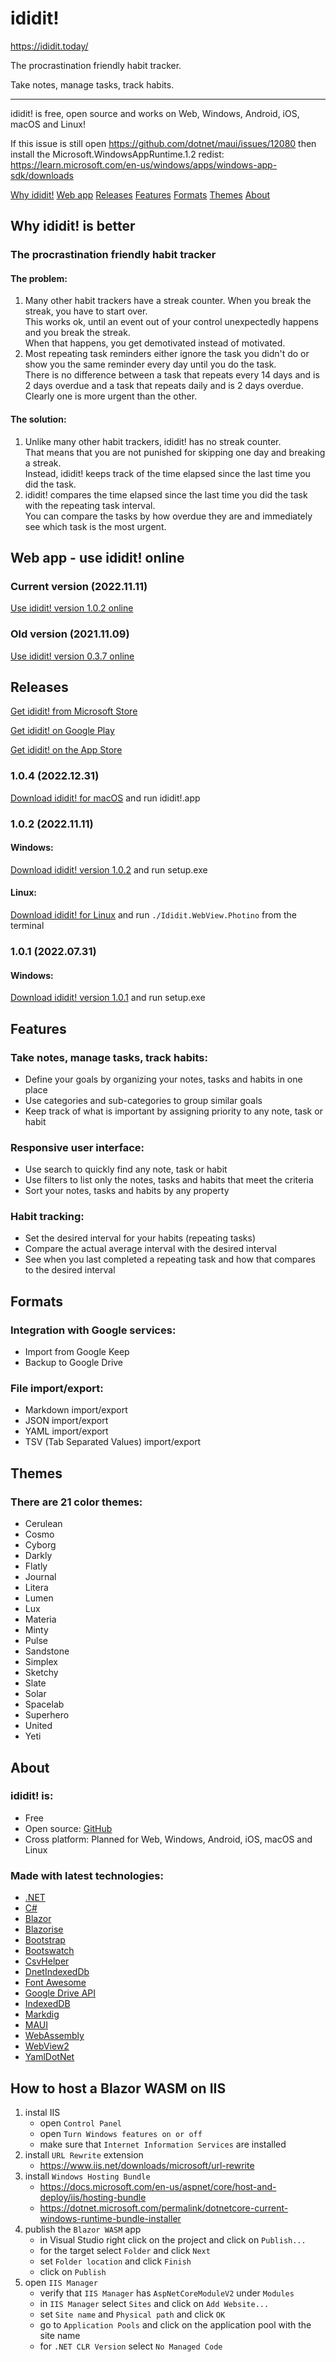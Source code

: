 ididit!
=======

https://ididit.today/

The procrastination friendly habit tracker.  

Take notes, manage tasks, track habits.

* * *

ididit! is free, open source and works on Web, Windows, Android, iOS, macOS and Linux!

If this issue is still open https://github.com/dotnet/maui/issues/12080 then install the Microsoft.WindowsAppRuntime.1.2 redist: https://learn.microsoft.com/en-us/windows/apps/windows-app-sdk/downloads

[Why ididit!](#why) [Web app](#webapp) [Releases](#releases) [Features](#features) [Formats](#formats) [Themes](#themes) [About](#about)

## Why ididit! is better

### The procrastination friendly habit tracker

#### The problem:

1.  Many other habit trackers have a streak counter. When you break the streak, you have to start over.  
    This works ok, until an event out of your control unexpectedly happens and you break the streak.  
    When that happens, you get demotivated instead of motivated.
2.  Most repeating task reminders either ignore the task you didn't do or show you the same reminder every day until you do the task.  
    There is no difference between a task that repeats every 14 days and is 2 days overdue and a task that repeats daily and is 2 days overdue.  
    Clearly one is more urgent than the other.

#### The solution:

1.  Unlike many other habit trackers, ididit! has no streak counter.  
    That means that you are not punished for skipping one day and breaking a streak.  
    Instead, ididit! keeps track of the time elapsed since the last time you did the task.
2.  ididit! compares the time elapsed since the last time you did the task with the repeating task interval.  
    You can compare the tasks by how overdue they are and immediately see which task is the most urgent.

## Web app - use ididit! online

### Current version (2022.11.11)

[Use ididit! version 1.0.2 online](https://app.ididit.today)

### Old version (2021.11.09)

[Use ididit! version 0.3.7 online](https://old.ididit.today)

## Releases

[Get ididit! from Microsoft Store](https://apps.microsoft.com/store/detail/ididit/9P5L0K28XWM3)

[Get ididit! on Google Play](https://play.google.com/store/apps/details?id=com.jinjinov.ididit)

[Get ididit! on the App Store](https://apps.apple.com/us/app/ididit-habit-tracker/id1659289949)

### 1.0.4 (2022.12.31)

[Download ididit! for macOS](https://ididit.today/download/ididit!.app.zip) and run ididit!.app

### 1.0.2 (2022.11.11)

#### Windows:

[Download ididit! version 1.0.2](https://ididit.today/download/ididit.1.0.2.zip) and run setup.exe

#### Linux:

[Download ididit! for Linux](https://ididit.today/download/ididit.linux.1.0.2.zip) and run `./Ididit.WebView.Photino` from the terminal

### 1.0.1 (2022.07.31)

#### Windows:

[Download ididit! version 1.0.1](https://ididit.today/download/ididit.1.0.1.zip) and run setup.exe

## Features

### Take notes, manage tasks, track habits:

*   Define your goals by organizing your notes, tasks and habits in one place
*   Use categories and sub-categories to group similar goals
*   Keep track of what is important by assigning priority to any note, task or habit

### Responsive user interface:

*   Use search to quickly find any note, task or habit
*   Use filters to list only the notes, tasks and habits that meet the criteria
*   Sort your notes, tasks and habits by any property

### Habit tracking:

*   Set the desired interval for your habits (repeating tasks)
*   Compare the actual average interval with the desired interval
*   See when you last completed a repeating task and how that compares to the desired interval

## Formats

### Integration with Google services:

*   Import from Google Keep
*   Backup to Google Drive

### File import/export:

*   Markdown import/export
*   JSON import/export
*   YAML import/export
*   TSV (Tab Separated Values) import/export

## Themes

### There are 21 color themes:

*   Cerulean
*   Cosmo
*   Cyborg
*   Darkly
*   Flatly
*   Journal
*   Litera
*   Lumen
*   Lux
*   Materia
*   Minty
*   Pulse
*   Sandstone
*   Simplex
*   Sketchy
*   Slate
*   Solar
*   Spacelab
*   Superhero
*   United
*   Yeti

## About

### ididit! is:

*   Free
*   Open source: [GitHub](https://github.com/Jinjinov/Ididit)
*   Cross platform: Planned for Web, Windows, Android, iOS, macOS and Linux

### Made with latest technologies:

*   [.NET](https://dotnet.microsoft.com/en-us/download/dotnet)
*   [C#](https://docs.microsoft.com/en-us/dotnet/csharp/)
*   [Blazor](https://dotnet.microsoft.com/en-us/apps/aspnet/web-apps/blazor)
*   [Blazorise](https://blazorise.com/)
*   [Bootstrap](https://getbootstrap.com/)
*   [Bootswatch](https://bootswatch.com/)
*   [CsvHelper](https://joshclose.github.io/CsvHelper/)
*   [DnetIndexedDb](https://github.com/amuste/DnetIndexedDb)
*   [Font Awesome](https://fontawesome.com/)
*   [Google Drive API](https://developers.google.com/api-client-library/dotnet)
*   [IndexedDB](https://www.w3.org/TR/IndexedDB/)
*   [Markdig](https://github.com/xoofx/markdig)
*   [MAUI](https://docs.microsoft.com/en-us/dotnet/maui/)
*   [WebAssembly](https://webassembly.org/)
*   [WebView2](https://developer.microsoft.com/en-us/microsoft-edge/webview2/)
*   [YamlDotNet](https://aaubry.net/pages/yamldotnet.html)

## How to host a Blazor WASM on IIS

1. instal IIS
    - open `Control Panel`
    - open `Turn Windows features on or off`
    - make sure that `Internet Information Services` are installed
2. install `URL Rewrite` extension
    - https://www.iis.net/downloads/microsoft/url-rewrite
3. install `Windows Hosting Bundle`
    - https://docs.microsoft.com/en-us/aspnet/core/host-and-deploy/iis/hosting-bundle
    - https://dotnet.microsoft.com/permalink/dotnetcore-current-windows-runtime-bundle-installer
4. publish the `Blazor WASM` app
    - in Visual Studio right click on the project and click on `Publish...`
    - for the target select `Folder` and click `Next`
    - set `Folder location` and click `Finish`
    - click on `Publish`
5. open `IIS Manager`
    - verify that `IIS Manager` has `AspNetCoreModuleV2` under `Modules`
    - in `IIS Manager` select `Sites` and click on `Add Website...`
    - set `Site name` and `Physical path` and click `OK`
    - go to `Application Pools` and click on the application pool with the site name
    - for `.NET CLR Version` select `No Managed Code`